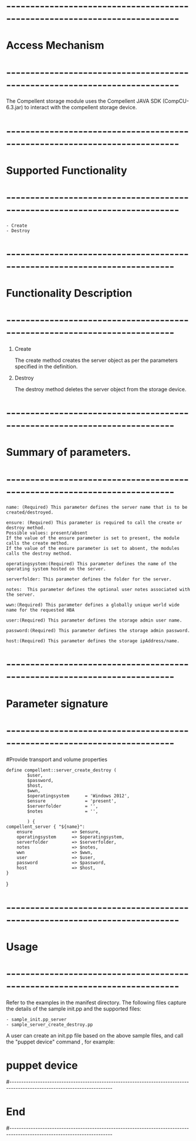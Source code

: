 # --------------------------------------------------------------------------
# Access Mechanism 
# --------------------------------------------------------------------------

The Compellent storage module uses the Compellent JAVA SDK (CompCU-6.3.jar) to interact with the compellent storage device.

# --------------------------------------------------------------------------
#  Supported Functionality
# --------------------------------------------------------------------------

	- Create
	- Destroy

# -------------------------------------------------------------------------
# Functionality Description
# -------------------------------------------------------------------------


  1. Create

     The create method creates the server object as per the parameters specified in the definition. 

   
  2. Destroy

     The destroy method deletes the server object from the storage device.  


# -------------------------------------------------------------------------
# Summary of parameters.
# -------------------------------------------------------------------------

    name: (Required) This parameter defines the server name that is to be created/destroyed.

	ensure: (Required) This parameter is required to call the create or destroy method.
    Possible values: present/absent
    If the value of the ensure parameter is set to present, the module calls the create method.
    If the value of the ensure parameter is set to absent, the modules calls the destroy method.
    
    operatingsystem:(Required) This parameter defines the name of the operating system hosted on the server.	     
    
    serverfolder: This parameter defines the folder for the server.     
    
    notes: 	This parameter defines the optional user notes associated with the server.		    
    
    wwn:(Required) This parameter defines a globally unique world wide name for the requested HBA
			        
    user:(Required) This parameter defines the storage admin user name.

    password:(Required) This parameter defines the storage admin password.

    host:(Required) This parameter defines the storage ipAddress/name.

# -------------------------------------------------------------------------
# Parameter signature 
# -------------------------------------------------------------------------

#Provide transport and volume properties

    define compellent::server_create_destroy (
            $user, 
            $password,
            $host,
            $wwn,
            $operatingsystem      = 'Windows 2012',
            $ensure        	      = 'present',
            $serverfolder         = '',
            $notes 		          = '',

            ) {
    compellent_server { "${name}":
        ensure       	 	 => $ensure,
        operatingsystem	     => $operatingsystem,
        serverfolder         => $serverfolder,
        notes			     => $notes,   
        wwn			         => $wwn,
        user			     => $user,
        password 		     => $password,
        host			     => $host,
    }
}

# --------------------------------------------------------------------------
# Usage
# --------------------------------------------------------------------------
   Refer to the examples in the manifest directory.
   The following files capture the details of the sample init.pp and the supported files:

    - sample_init.pp_server
    - sample_server_create_destroy.pp
   
   A user can create an init.pp file based on the above sample files, and call the "puppet device" command , for example: 
   # puppet device

#-------------------------------------------------------------------------------------------------------------------------
# End
#-------------------------------------------------------------------------------------------------------------------------	
